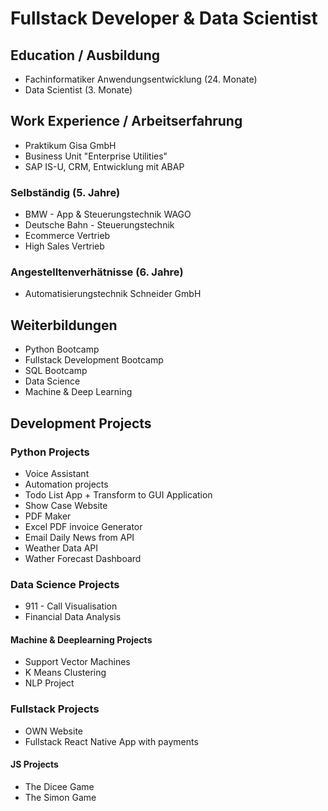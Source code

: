 # Fullstack Developer & Data Scientist

## Education / Ausbildung
- Fachinformatiker Anwendungsentwicklung (24. Monate)
- Data Scientist (3. Monate)

## Work Experience / Arbeitserfahrung
- Praktikum Gisa GmbH
- Business Unit "Enterprise Utilities"
- SAP IS-U, CRM, Entwicklung mit ABAP

### Selbständig (5. Jahre)
- BMW - App & Steuerungstechnik WAGO
- Deutsche Bahn - Steuerungstechnik
- Ecommerce Vertrieb 
- High Sales Vertrieb

### Angestelltenverhätnisse (6. Jahre)
- Automatisierungstechnik Schneider GmbH
  
## Weiterbildungen
- Python Bootcamp
- Fullstack Development Bootcamp
- SQL Bootcamp
- Data Science
- Machine & Deep Learning

## Development Projects
### Python Projects
- Voice Assistant
- Automation projects
- Todo List App + Transform to GUI Application
- Show Case Website
- PDF Maker
- Excel PDF invoice Generator
- Email Daily News from API
- Weather Data API
- Wather Forecast Dashboard

### Data Science Projects
- 911 - Call Visualisation
- Financial Data Analysis

#### Machine & Deeplearning Projects 
- Support Vector Machines
- K Means Clustering
- NLP Project

### Fullstack Projects
- OWN Website
- Fullstack React Native App with payments

#### JS Projects 
- The Dicee Game
- The Simon Game
